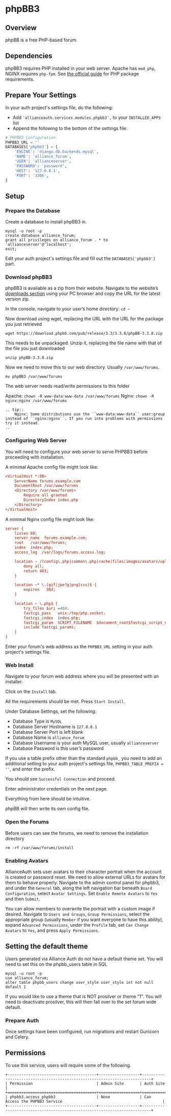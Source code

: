 # phpBB3

## Overview

phpBB is a free PHP-based forum.

## Dependencies

phpBB3 requires PHP installed in your web server. Apache has `mod_php`, NGINX requires `php-fpm`. See [the official guide](https://www.phpbb.com/community/docs/INSTALL.html) for PHP package requirements.

## Prepare Your Settings

In your auth project's settings file, do the following:

- Add `'allianceauth.services.modules.phpbb3',` to your `INSTALLED_APPS` list
- Append the following to the bottom of the settings file:

```python
# PHPBB3 Configuration
PHPBB3_URL = ''
DATABASES['phpbb3'] = {
    'ENGINE': 'django.db.backends.mysql',
    'NAME': 'alliance_forum',
    'USER': 'allianceserver',
    'PASSWORD': 'password',
    'HOST': '127.0.0.1',
    'PORT': '3306',
}
```

## Setup

### Prepare the Database

Create a database to install phpBB3 in.

```shell
mysql -u root -p
create database alliance_forum;
grant all privileges on alliance_forum . * to 'allianceserver'@'localhost';
exit;
```

Edit your auth project's settings file and fill out the `DATABASES['phpbb3']` part.

### Download phpBB3

phpBB3 is available as a zip from their website. Navigate to the website’s [downloads section](https://www.phpbb.com/downloads/) using your PC browser and copy the URL for the latest version zip.

In the console, navigate to your user’s home directory: `cd ~`

Now download using wget, replacing the URL with the URL for the package you just retrieved

```shell
wget https://download.phpbb.com/pub/release/3.3/3.3.8/phpBB-3.3.8.zip
```

This needs to be unpackaged. Unzip it, replacing the file name with that of the file you just downloaded

```shell
unzip phpBB-3.3.8.zip
```

Now we need to move this to our web directory. Usually `/var/www/forums`.

```shell
mv phpBB3 /var/www/forums
```

The web server needs read/write permissions to this folder

Apache: `chown -R www-data:www-data /var/www/forums`
Nginx: `chown -R nginx:nginx /var/www/forums`

```{eval-rst}
.. tip::
    Nginx: Some distributions use the ``www-data:www-data`` user:group instead of ``nginx:nginx``. If you run into problems with permissions try it instead.
..
```

### Configuring Web Server

You will need to configure your web server to serve PHPBB3 before proceeding with installation.

A minimal Apache config file might look like:

```ini
<VirtualHost *:80>
    ServerName forums.example.com
    DocumentRoot /var/www/forums
    <Directory /var/www/forums>
        Require all granted
        DirectoryIndex index.php
    </Directory>
</VirtualHost>
```

A minimal Nginx config file might look like:

```ini
server {
    listen 80;
    server_name  forums.example.com;
    root   /var/www/forums;
    index  index.php;
    access_log  /var/logs/forums.access.log;

    location ~ /(config\.php|common\.php|cache|files|images/avatars/upload|includes|store) {
        deny all;
        return 403;
    }

    location ~* \.(gif|jpe?g|png|css)$ {
        expires   30d;
    }

    location ~ \.php$ {
        try_files $uri =404;
        fastcgi_pass   unix:/tmp/php.socket;
        fastcgi_index  index.php;
        fastcgi_param  SCRIPT_FILENAME  $document_root$fastcgi_script_name;
        include fastcgi_params;
    }
}
```

Enter your forum's web address as the `PHPBB3_URL` setting in your auth project's settings file.

### Web Install

Navigate to your forum web address where you will be presented with an installer.

Click on the `Install` tab.

All the requirements should be met. Press `Start Install`.

Under Database Settings, set the following:

- Database Type is `MySQL`
- Database Server Hostname is `127.0.0.1`
- Database Server Port is left blank
- Database Name is `alliance_forum`
- Database Username is your auth MySQL user, usually `allianceserver`
- Database Password is this user’s password

If you use a table prefix other than the standard `phpbb_` you need to add an additional setting to your auth project's settings file, `PHPBB3_TABLE_PREFIX = ''`, and enter the prefix.

You should see `Successful Connection` and proceed.

Enter administrator credentials on the next page.

Everything from here should be intuitive.

phpBB will then write its own config file.

### Open the Forums

Before users can see the forums, we need to remove the installation directory

```shell
rm -rf /var/www/forums/install
```

### Enabling Avatars

AllianceAuth sets user avatars to their character portrait when the account is created or password reset. We need to allow external URLs for avatars for them to behave properly. Navigate to the admin control panel for phpbb3, and under the `General` tab, along the left navigation bar beneath `Board Configuration`, select `Avatar Settings`. Set `Enable Remote Avatars` to `Yes` and then `Submit`.

You can allow members to overwrite the portrait with a custom image if desired. Navigate to `Users and Groups`, `Group Permissions`, select the appropriate group (usually `Member` if you want everyone to have this ability), expand `Advanced Permissions`, under the `Profile` tab, set `Can Change Avatars` to `Yes`, and press `Apply Permissions`.

## Setting the default theme

Users generated via Alliance Auth do not have a default theme set. You will need to set this on the phpbb_users table in SQL

```shell
mysql -u root -p
use alliance_forum;
alter table phpbb_users change user_style user_style int not null default 1
```

If you would like to use a theme that is NOT prosilver or theme "1". You will need to deactivate prosilver, this will then fall over to the set forum wide default.

### Prepare Auth

Once settings have been configured, run migrations and restart Gunicorn and Celery.

## Permissions

To use this service, users will require some of the following.

```{eval-rst}
+---------------------------------------+------------------+--------------------------------------------------------------------------+
| Permission                            | Admin Site       | Auth Site                                                                |
+=======================================+==================+==========================================================================+
| phpbb3.access_phpbb3                  | None             | Can Access the PHPBB3 Service                                            |
+---------------------------------------+------------------+--------------------------------------------------------------------------+
```
